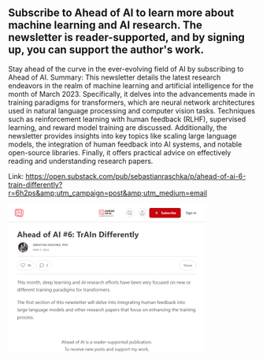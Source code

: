## Subscribe to Ahead of AI to learn more about machine learning and AI research. The newsletter is reader-supported, and by signing up, you can support the author's work.

Stay ahead of the curve in the ever-evolving field of AI by subscribing to Ahead of AI.
Summary: This newsletter details the latest research endeavors in the realm of machine learning and artificial intelligence for the month of March 2023. Specifically, it delves into the advancements made in training paradigms for transformers, which are neural network architectures used in natural language processing and computer vision tasks. Techniques such as reinforcement learning with human feedback (RLHF), supervised learning, and reward model training are discussed. Additionally, the newsletter provides insights into key topics like scaling large language models, the integration of human feedback into AI systems, and notable open-source libraries. Finally, it offers practical advice on effectively reading and understanding research papers.

Link: https://open.substack.com/pub/sebastianraschka/p/ahead-of-ai-6-train-differently?r=6h2ps&amp;utm_campaign=post&amp;utm_medium=email

<img src="/img/b5d24a7d-7dd2-4d8c-9781-1d78d20626fa.png" width="400" />
<br/><br/>
